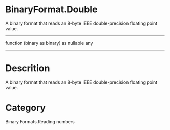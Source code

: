﻿# BinaryFormat.Double
A binary format that reads an 8-byte IEEE double-precision floating point value.
***
function (binary as binary) as nullable any
***
# Descrition 
A binary format that reads an 8-byte IEEE double-precision floating point value.
# Category 
Binary Formats.Reading numbers
